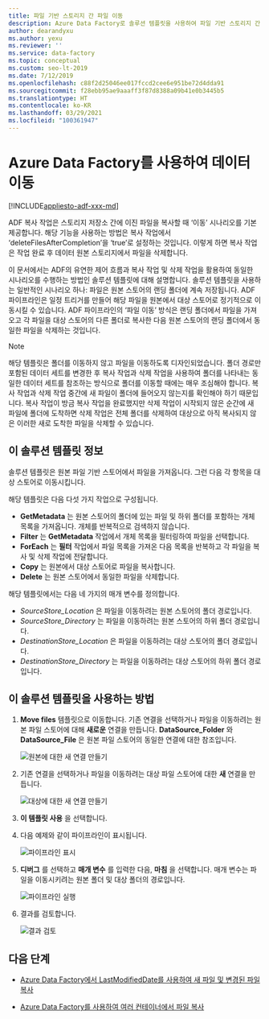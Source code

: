 ```yaml
---
title: 파일 기반 스토리지 간 파일 이동
description: Azure Data Factory로 솔루션 템플릿을 사용하여 파일 기반 스토리지 간 파일 이동 방법 알아보기.
author: dearandyxu
ms.author: yexu
ms.reviewer: ''
ms.service: data-factory
ms.topic: conceptual
ms.custom: seo-lt-2019
ms.date: 7/12/2019
ms.openlocfilehash: c88f2d25046ee017fccd2cee6e951be72d4dda91
ms.sourcegitcommit: f28ebb95ae9aaaff3f87d8388a09b41e0b3445b5
ms.translationtype: HT
ms.contentlocale: ko-KR
ms.lasthandoff: 03/29/2021
ms.locfileid: "100361947"
---
```

# <a name="move-files-with-azure-data-factory"></a>Azure Data Factory를 사용하여 데이터 이동

[!INCLUDE[appliesto-adf-xxx-md](includes/appliesto-adf-xxx-md.md)]

ADF 복사 작업은 스토리지 저장소 간에 이진 파일을 복사할 때 ‘이동’ 시나리오를 기본 제공합니다.  해당 기능을 사용하는 방법은 복사 작업에서 ‘deleteFilesAfterCompletion’을 ‘true’로 설정하는 것입니다. 이렇게 하면 복사 작업은 작업 완료 후 데이터 원본 스토리지에서 파일을 삭제합니다. 

이 문서에서는 ADF의 유연한 제어 흐름과 복사 작업 및 삭제 작업을 활용하여 동일한 시나리오를 수행하는 방법인 솔루션 템플릿에 대해 설명합니다. 솔루션 템플릿을 사용하는 일반적인 시나리오 하나: 파일은 원본 스토어의 랜딩 폴더에 계속 저장됩니다. ADF 파이프라인은 일정 트리거를 만들어 해당 파일을 원본에서 대상 스토어로 정기적으로 이동시킬 수 있습니다.  ADF 파이프라인의 ‘파일 이동’ 방식은 랜딩 폴더에서 파일을 가져오고 각 파일을 대상 스토어의 다른 폴더로 복사한 다음 원본 스토어의 랜딩 폴더에서 동일한 파일을 삭제하는 것입니다.

> [!NOTE]
> 해당 템플릿은 폴더를 이동하지 않고 파일을 이동하도록 디자인되었습니다.  폴더 경로만 포함된 데이터 세트를 변경한 후 복사 작업과 삭제 작업을 사용하여 폴더를 나타내는 동일한 데이터 세트를 참조하는 방식으로 폴더를 이동할 때에는 매우 조심해야 합니다. 복사 작업과 삭제 작업 중간에 새 파일이 폴더에 들어오지 않는지를 확인해야 하기 때문입니다. 복사 작업이 방금 복사 작업을 완료했지만 삭제 작업이 시작되지 않은 순간에 새 파일에 폴더에 도착하면 삭제 작업은 전체 폴더를 삭제하여 대상으로 아직 복사되지 않은 이러한 새로 도착한 파일을 삭제할 수 있습니다.

## <a name="about-this-solution-template"></a>이 솔루션 템플릿 정보

솔루션 템플릿은 원본 파일 기반 스토어에서 파일을 가져옵니다. 그런 다음 각 항목을 대상 스토어로 이동시킵니다.

해당 템플릿은 다음 다섯 가지 작업으로 구성됩니다.
- **GetMetadata** 는 원본 스토어의 폴더에 있는 파일 및 하위 폴더를 포함하는 개체 목록을 가져옵니다. 개체를 반복적으로 검색하지 않습니다. 
- **Filter** 는 **GetMetadata** 작업에서 개체 목록을 필터링하여 파일을 선택합니다. 
- **ForEach** 는 **필터** 작업에서 파일 목록을 가져온 다음 목록을 반복하고 각 파일을 복사 및 삭제 작업에 전달합니다.
- **Copy** 는 원본에서 대상 스토어로 파일을 복사합니다.
- **Delete** 는 원본 스토어에서 동일한 파일을 삭제합니다.

해당 템플릿에서는 다음 네 가지의 매개 변수를 정의합니다.
- *SourceStore_Location* 은 파일을 이동하려는 원본 스토어의 폴더 경로입니다. 
- *SourceStore_Directory* 는 파일을 이동하려는 원본 스토어의 하위 폴더 경로입니다.
- *DestinationStore_Location* 은 파일을 이동하려는 대상 스토어의 폴더 경로입니다. 
- *DestinationStore_Directory* 는 파일을 이동하려는 대상 스토어의 하위 폴더 경로입니다.

## <a name="how-to-use-this-solution-template"></a>이 솔루션 템플릿을 사용하는 방법

1. **Move files** 템플릿으로 이동합니다. 기존 연결을 선택하거나 파일을 이동하려는 원본 파일 스토어에 대해 **새로운** 연결을 만듭니다. **DataSource_Folder** 와 **DataSource_File** 은 원본 파일 스토어의 동일한 연결에 대한 참조입니다.

    ![원본에 대한 새 연결 만들기](media/solution-template-move-files/move-files1.png)

2. 기존 연결을 선택하거나 파일을 이동하려는 대상 파일 스토어에 대한 **새** 연결을 만듭니다.

    ![대상에 대한 새 연결 만들기](media/solution-template-move-files/move-files2.png)

3. **이 템플릿 사용** 을 선택합니다.
    
4. 다음 예제와 같이 파이프라인이 표시됩니다.

    ![파이프라인 표시](media/solution-template-move-files/move-files4.png)

5. **디버그** 를 선택하고 **매개 변수** 를 입력한 다음, **마침** 을 선택합니다.   매개 변수는 파일을 이동시키려는 원본 폴더 및 대상 폴더의 경로입니다. 

    ![파이프라인 실행](media/solution-template-move-files/move-files5.png)

6. 결과를 검토합니다.

    ![결과 검토](media/solution-template-move-files/move-files6.png)

## <a name="next-steps"></a>다음 단계

- [Azure Data Factory에서 LastModifiedDate를 사용하여 새 파일 및 변경된 파일 복사](solution-template-copy-new-files-lastmodifieddate.md)

- [Azure Data Factory를 사용하여 여러 컨테이너에서 파일 복사](solution-template-copy-files-multiple-containers.md)